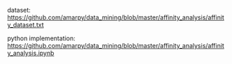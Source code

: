 dataset: 
https://github.com/amarpy/data_mining/blob/master/affinity_analysis/affinity_dataset.txt

python implementation: 
https://github.com/amarpy/data_mining/blob/master/affinity_analysis/affinity_analysis.ipynb

